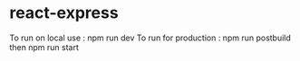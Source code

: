 # react-express

To run on local use : npm run dev
To run for production : npm run postbuild then npm run start
